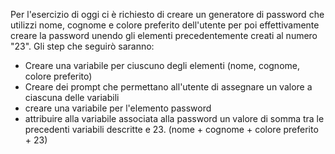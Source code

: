 Per l'esercizio di oggi ci è richiesto di creare un generatore di password che utilizzi nome, cognome e colore preferito dell'utente per poi effettivamente creare la password unendo gli elementi precedentemente creati al numero "23".
Gli step che seguirò saranno:

- Creare una variabile per ciuscuno degli elementi (nome, cognome, colore preferito)
- Creare dei prompt che permettano all'utente di assegnare un valore a ciascuna delle variabili
- creare una variabile per l'elemento password
- attribuire alla variabile associata alla password un valore di somma tra le precedenti variabili descritte e 23. (nome + cognome + colore preferito + 23)
